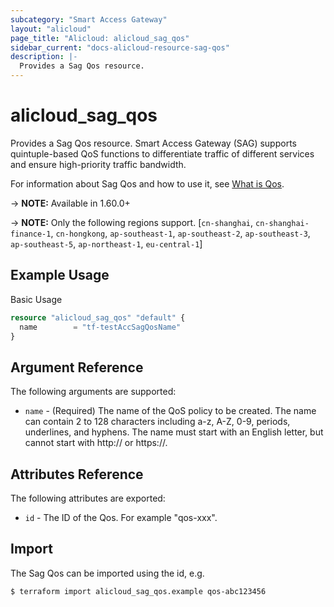 ```yaml
---
subcategory: "Smart Access Gateway"
layout: "alicloud"
page_title: "Alicloud: alicloud_sag_qos"
sidebar_current: "docs-alicloud-resource-sag-qos"
description: |-
  Provides a Sag Qos resource.
---
```


# alicloud\_sag\_qos

Provides a Sag Qos resource. Smart Access Gateway (SAG) supports quintuple-based QoS functions to differentiate traffic of different services and ensure high-priority traffic bandwidth.

For information about Sag Qos and how to use it, see [What is Qos](https://www.alibabacloud.com/help/doc-detail/131306.htm).

-> **NOTE:** Available in 1.60.0+

-> **NOTE:** Only the following regions support. [`cn-shanghai`, `cn-shanghai-finance-1`, `cn-hongkong`, `ap-southeast-1`, `ap-southeast-2`, `ap-southeast-3`, `ap-southeast-5`, `ap-northeast-1`, `eu-central-1`]

## Example Usage

Basic Usage

```terraform
resource "alicloud_sag_qos" "default" {
  name        = "tf-testAccSagQosName"
}
```
## Argument Reference

The following arguments are supported:

* `name` - (Required) The name of the QoS policy to be created. The name can contain 2 to 128 characters including a-z, A-Z, 0-9, periods, underlines, and hyphens. The name must start with an English letter, but cannot start with http:// or https://.

## Attributes Reference

The following attributes are exported:

* `id` - The ID of the Qos. For example "qos-xxx".

## Import

The Sag Qos can be imported using the id, e.g.

```shell
$ terraform import alicloud_sag_qos.example qos-abc123456
```


